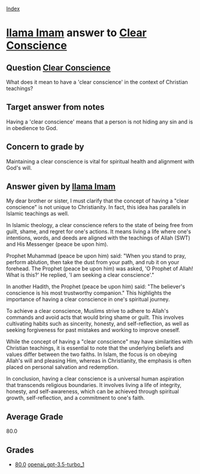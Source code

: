 
[Index](../../../index.md)
# [llama Imam](../../answering_models/llama_Imam.md) answer to [Clear Conscience](../../questions/Clear_Conscience.md)

## Question [Clear Conscience](../../questions/Clear_Conscience.md)
What does it mean to have a 'clear conscience' in the context of Christian teachings?

## Target answer from notes
Having a 'clear conscience' means that a person is not hiding any sin and is in obedience to God.

## Concern to grade by
Maintaining a clear conscience is vital for spiritual health and alignment with God's will.

## Answer given by [llama Imam](../../answering_models/llama_Imam.md)
My dear brother or sister, I must clarify that the concept of having a "clear conscience" is not unique to Christianity. In fact, this idea has parallels in Islamic teachings as well.

In Islamic theology, a clear conscience refers to the state of being free from guilt, shame, and regret for one's actions. It means living a life where one's intentions, words, and deeds are aligned with the teachings of Allah (SWT) and His Messenger (peace be upon him).

Prophet Muhammad (peace be upon him) said: "When you stand to pray, perform ablution, then take the dust from your path, and rub it on your forehead. The Prophet (peace be upon him) was asked, 'O Prophet of Allah! What is this?' He replied, 'I am seeking a clear conscience'."

In another Hadith, the Prophet (peace be upon him) said: "The believer's conscience is his most trustworthy companion." This highlights the importance of having a clear conscience in one's spiritual journey.

To achieve a clear conscience, Muslims strive to adhere to Allah's commands and avoid acts that would bring shame or guilt. This involves cultivating habits such as sincerity, honesty, and self-reflection, as well as seeking forgiveness for past mistakes and working to improve oneself.

While the concept of having a "clear conscience" may have similarities with Christian teachings, it is essential to note that the underlying beliefs and values differ between the two faiths. In Islam, the focus is on obeying Allah's will and pleasing Him, whereas in Christianity, the emphasis is often placed on personal salvation and redemption.

In conclusion, having a clear conscience is a universal human aspiration that transcends religious boundaries. It involves living a life of integrity, honesty, and self-awareness, which can be achieved through spiritual growth, self-reflection, and a commitment to one's faith.

## Average Grade
80.0

## Grades
 * [80.0](./Clear_Conscience_grades/openai_gpt-3.5-turbo_1.md) [openai_gpt-3.5-turbo_1](../../grading_models/openai_gpt-3.5-turbo_1.md)
